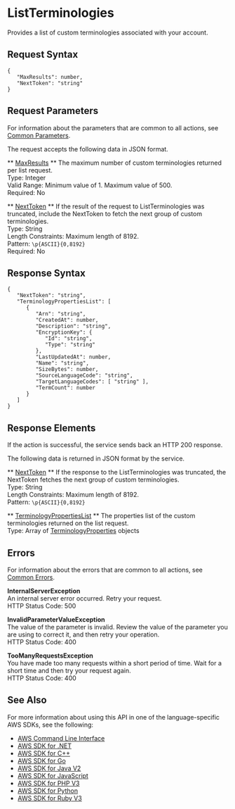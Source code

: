 # ListTerminologies<a name="API_ListTerminologies"></a>

Provides a list of custom terminologies associated with your account\.

## Request Syntax<a name="API_ListTerminologies_RequestSyntax"></a>

```
{
   "MaxResults": number,
   "NextToken": "string"
}
```

## Request Parameters<a name="API_ListTerminologies_RequestParameters"></a>

For information about the parameters that are common to all actions, see [Common Parameters](CommonParameters.md)\.

The request accepts the following data in JSON format\.

 ** [MaxResults](#API_ListTerminologies_RequestSyntax) **   <a name="Translate-ListTerminologies-request-MaxResults"></a>
The maximum number of custom terminologies returned per list request\.  
Type: Integer  
Valid Range: Minimum value of 1\. Maximum value of 500\.  
Required: No

 ** [NextToken](#API_ListTerminologies_RequestSyntax) **   <a name="Translate-ListTerminologies-request-NextToken"></a>
If the result of the request to ListTerminologies was truncated, include the NextToken to fetch the next group of custom terminologies\.   
Type: String  
Length Constraints: Maximum length of 8192\.  
Pattern: `\p{ASCII}{0,8192}`   
Required: No

## Response Syntax<a name="API_ListTerminologies_ResponseSyntax"></a>

```
{
   "NextToken": "string",
   "TerminologyPropertiesList": [ 
      { 
         "Arn": "string",
         "CreatedAt": number,
         "Description": "string",
         "EncryptionKey": { 
            "Id": "string",
            "Type": "string"
         },
         "LastUpdatedAt": number,
         "Name": "string",
         "SizeBytes": number,
         "SourceLanguageCode": "string",
         "TargetLanguageCodes": [ "string" ],
         "TermCount": number
      }
   ]
}
```

## Response Elements<a name="API_ListTerminologies_ResponseElements"></a>

If the action is successful, the service sends back an HTTP 200 response\.

The following data is returned in JSON format by the service\.

 ** [NextToken](#API_ListTerminologies_ResponseSyntax) **   <a name="Translate-ListTerminologies-response-NextToken"></a>
 If the response to the ListTerminologies was truncated, the NextToken fetches the next group of custom terminologies\.  
Type: String  
Length Constraints: Maximum length of 8192\.  
Pattern: `\p{ASCII}{0,8192}` 

 ** [TerminologyPropertiesList](#API_ListTerminologies_ResponseSyntax) **   <a name="Translate-ListTerminologies-response-TerminologyPropertiesList"></a>
The properties list of the custom terminologies returned on the list request\.  
Type: Array of [TerminologyProperties](API_TerminologyProperties.md) objects

## Errors<a name="API_ListTerminologies_Errors"></a>

For information about the errors that are common to all actions, see [Common Errors](CommonErrors.md)\.

 **InternalServerException**   
An internal server error occurred\. Retry your request\.  
HTTP Status Code: 500

 **InvalidParameterValueException**   
The value of the parameter is invalid\. Review the value of the parameter you are using to correct it, and then retry your operation\.  
HTTP Status Code: 400

 **TooManyRequestsException**   
 You have made too many requests within a short period of time\. Wait for a short time and then try your request again\.  
HTTP Status Code: 400

## See Also<a name="API_ListTerminologies_SeeAlso"></a>

For more information about using this API in one of the language\-specific AWS SDKs, see the following:
+  [ AWS Command Line Interface](https://docs.aws.amazon.com/goto/aws-cli/translate-2017-07-01/ListTerminologies) 
+  [ AWS SDK for \.NET](https://docs.aws.amazon.com/goto/DotNetSDKV3/translate-2017-07-01/ListTerminologies) 
+  [ AWS SDK for C\+\+](https://docs.aws.amazon.com/goto/SdkForCpp/translate-2017-07-01/ListTerminologies) 
+  [ AWS SDK for Go](https://docs.aws.amazon.com/goto/SdkForGoV1/translate-2017-07-01/ListTerminologies) 
+  [ AWS SDK for Java V2](https://docs.aws.amazon.com/goto/SdkForJavaV2/translate-2017-07-01/ListTerminologies) 
+  [ AWS SDK for JavaScript](https://docs.aws.amazon.com/goto/AWSJavaScriptSDK/translate-2017-07-01/ListTerminologies) 
+  [ AWS SDK for PHP V3](https://docs.aws.amazon.com/goto/SdkForPHPV3/translate-2017-07-01/ListTerminologies) 
+  [ AWS SDK for Python](https://docs.aws.amazon.com/goto/boto3/translate-2017-07-01/ListTerminologies) 
+  [ AWS SDK for Ruby V3](https://docs.aws.amazon.com/goto/SdkForRubyV3/translate-2017-07-01/ListTerminologies) 